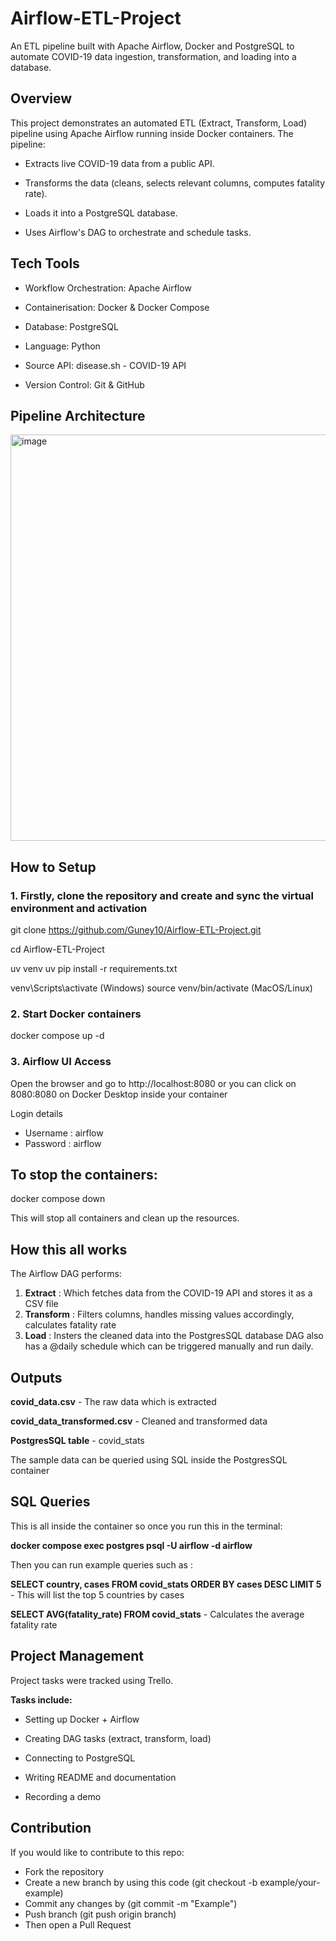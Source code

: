 # Airflow-ETL-Project
An ETL pipeline built with Apache Airflow, Docker and PostgreSQL to automate COVID-19 data ingestion, transformation, and loading into a database.

## Overview
This project demonstrates an automated ETL (Extract, Transform, Load) pipeline using Apache Airflow running inside Docker containers. The pipeline:

- Extracts live COVID-19 data from a public API.

- Transforms the data (cleans, selects relevant columns, computes fatality rate).

- Loads it into a PostgreSQL database.

- Uses Airflow's DAG to orchestrate and schedule tasks.

## Tech Tools
- Workflow Orchestration: Apache Airflow

- Containerisation: Docker & Docker Compose

- Database: PostgreSQL

- Language: Python

- Source API: disease.sh - COVID-19 API

- Version Control: Git & GitHub

## Pipeline Architecture
<img width="1426" height="650" alt="image" src="https://github.com/user-attachments/assets/903f03b6-e9ff-45c6-a339-7fa4906b7f16" />

## How to Setup
### 1. Firstly, clone the repository and create and sync the virtual environment and activation

   git clone https://github.com/Guney10/Airflow-ETL-Project.git

   cd Airflow-ETL-Project

   uv venv
   uv pip install -r requirements.txt

   venv\Scripts\activate (Windows)
   source venv/bin/activate (MacOS/Linux)
   
### 2. Start Docker containers

   docker compose up -d
### 3. Airflow UI Access
Open the browser and go to http://localhost:8080 or you can click on 8080:8080 on Docker Desktop inside your container

Login details
- Username : airflow
- Password : airflow
## To stop the containers:
docker compose down

This will stop all containers and clean up the resources. 
## How this all works
The Airflow DAG performs:
1. **Extract** : Which fetches data from the COVID-19 API and stores it as a CSV file
2. **Transform** : Filters columns, handles missing values accordingly, calculates fatality rate
3. **Load** : Insters the cleaned data into the PostgresSQL database
DAG also has a @daily schedule which can be triggered manually and run daily.

## Outputs
**covid_data.csv** - The raw data which is extracted

**covid_data_transformed.csv** - Cleaned and transformed data

**PostgresSQL table** - covid_stats

The sample data can be queried using SQL inside the PostgresSQL container

## SQL Queries
This is all inside the container so once you run this in the terminal:

**docker compose exec postgres psql -U airflow -d airflow**

Then you can run example queries such as :

**SELECT country, cases FROM covid_stats ORDER BY cases DESC LIMIT 5** - This will list the top 5 countries by cases 

**SELECT AVG(fatality_rate) FROM covid_stats** - Calculates the average fatality rate

## Project Management
Project tasks were tracked using Trello.

**Tasks include:**

- Setting up Docker + Airflow

- Creating DAG tasks (extract, transform, load)

- Connecting to PostgreSQL

- Writing README and documentation

- Recording a demo
## Contribution
If you would like to contribute to this repo:

- Fork the repository
- Create a new branch by using this code (git checkout -b example/your-example)
- Commit any changes by (git commit -m "Example")
- Push branch (git push origin branch)
- Then open a Pull Request
